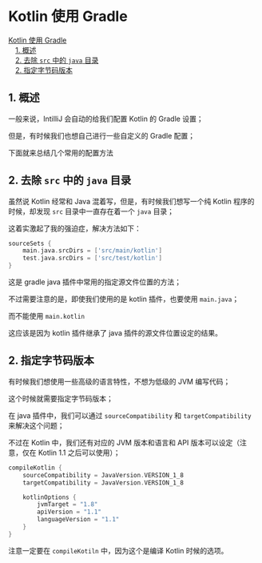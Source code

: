 # Kotlin 使用 Gradle

<!-- MDTOC maxdepth:6 firsth1:1 numbering:0 flatten:0 bullets:0 updateOnSave:1 -->

[Kotlin 使用 Gradle](#kotlin-使用-gradle)   
&emsp;[1. 概述](#1-概述)   
&emsp;[2. 去除 `src` 中的 `java` 目录](#2-去除-src-中的-java-目录)   
&emsp;[2. 指定字节码版本](#2-指定字节码版本)   

<!-- /MDTOC -->

## 1. 概述

一般来说，IntilliJ 会自动的给我们配置 Kotlin 的 Gradle 设置；

但是，有时候我们也想自己进行一些自定义的 Gradle 配置；

下面就来总结几个常用的配置方法

## 2. 去除 `src` 中的 `java` 目录

虽然说 Kotlin 经常和 Java 混着写，但是，有时候我们想写一个纯 Kotlin 程序的时候，却发现 `src` 目录中一直存在着一个 `java` 目录；

这着实激起了我的强迫症，解决方法如下：

```groovy
sourceSets {
    main.java.srcDirs = ['src/main/kotlin']
    test.java.srcDirs = ['src/test/kotlin']
}
```

这是 gradle java 插件中常用的指定源文件位置的方法；

不过需要注意的是，即使我们使用的是 kotlin 插件，也要使用 `main.java`；

而不能使用 `main.kotlin`

这应该是因为 kotlin 插件继承了 java 插件的源文件位置设定的结果。

## 2. 指定字节码版本

有时候我们想使用一些高级的语言特性，不想为低级的 JVM 编写代码；

这个时候就需要指定字节码版本；

在 java 插件中，我们可以通过 `sourceCompatibility` 和 `targetCompatibility` 来解决这个问题；

不过在 Kotlin 中，我们还有对应的 JVM 版本和语言和 API 版本可以设定（注意，仅在 Kotlin 1.1 之后可以使用）；

```groovy
compileKotlin {
    sourceCompatibility = JavaVersion.VERSION_1_8
    targetCompatibility = JavaVersion.VERSION_1_8

    kotlinOptions {
        jvmTarget = "1.8"
        apiVersion = "1.1"
        languageVersion = "1.1"
    }
}
```

注意一定要在 `compileKotiln` 中，因为这个是编译 Kotlin 时候的选项。
